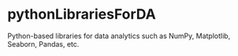 # pythonLibrariesForDA
Python-based libraries for data analytics such as NumPy, Matplotlib, Seaborn, Pandas, etc.
